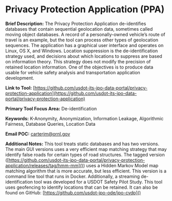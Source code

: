 # Privacy Protection Application (PPA)          

**Brief Description:** The Privacy Protection Application de-identifies databases that contain sequential geolocation data, sometimes called moving object databases. A record of a personally-owned vehicle’s route of travel is an example, but the tool can process other types of geolocation sequences. The application has a graphical user interface and operates on Linux, OS X, and Windows. Location suppression is the de-identification strategy used, and decisions about which locations to suppress are based on information theory. This strategy does not modify the precision of retained location information. One of the objectives is to produce data usable for vehicle safety analysis and transportation application development. 

**Link to Tool:** [https://github.com/usdot-its-jpo-data-portal/privacy-protection-application](https://github.com/usdot-its-jpo-data-portal/privacy-protection-application) 

**Primary Tool Focus Area:** De-identification

**Keywords:** K-Anonymity, Anonymization, Information Leakage, Algorithmic Fairness, Database Queries, Location Data

**Email POC:** carterjm@ornl.gov 

**Additional Notes:** This tool treats static databases and has two versions.  The main GUI versions uses a very efficient map matching strategy that may identify false roads for certain types of road structures.  The tagged version ([https://github.com/usdot-its-jpo-data-portal/privacy-protection-application/releases/tag/hmm-mm]()) uses a Hidden Markov Model map matching algorithm that is more accurate, but less efficient. This version is a command line tool that runs in Docker. Additionally, a streaming de-identification tool was developed for a USDOT Safety Pilot Study. This tool uses geofencing to identify locations that can be retained. It can also be found on GitHub: [https://github.com/usdot-jpo-ode/jpo-cvdp]()
